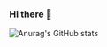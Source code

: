 ### Hi there 👋



![Anurag's GitHub stats](https://github-readme-stats.vercel.app/api?username=josaugusto&show_icons=true&theme=radical)

